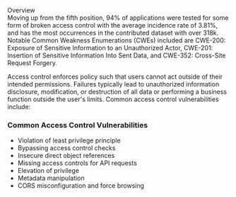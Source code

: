 Overview <br>
Moving up from the fifth position, 94% of applications were tested for some form of broken access control with the average incidence rate of 3.81%, and has the most occurrences in the contributed dataset with over 318k. Notable Common Weakness Enumerations (CWEs) included are CWE-200: Exposure of Sensitive Information to an Unauthorized Actor, CWE-201: Insertion of Sensitive Information Into Sent Data, and CWE-352: Cross-Site Request Forgery.

Access control enforces policy such that users cannot act outside of their intended permissions. Failures typically lead to unauthorized information disclosure, modification, or destruction of all data or performing a business function outside the user's limits. Common access control vulnerabilities include:

### Common Access Control Vulnerabilities

* Violation of least privilege principle
* Bypassing access control checks
* Insecure direct object references
* Missing access controls for API requests
* Elevation of privilege
* Metadata manipulation
* CORS misconfiguration and force browsing